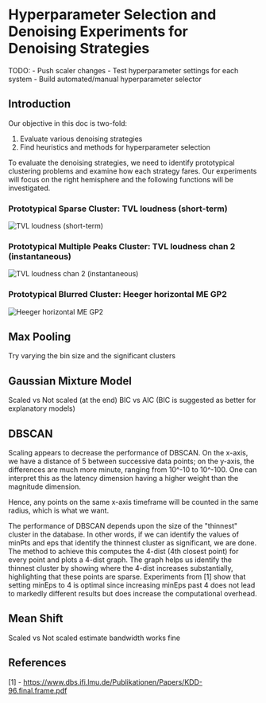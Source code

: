 # Hyperparameter Selection and Denoising Experiments for Denoising Strategies

TODO:
    - Push scaler changes
    - Test hyperparameter settings for each system
    - Build automated/manual hyperparameter selector

## Introduction

Our objective in this doc is two-fold:
1) Evaluate various denoising strategies
2) Find heuristics and methods for hyperparameter selection

To evaluate the denoising strategies, we need to identify prototypical clustering problems and examine how each strategy fares. Our experiments will focus on the right hemisphere and the following functions will be investigated.

### Prototypical Sparse Cluster: TVL loudness (short-term)

![TVL loudness (short-term)](assets/tvl_l_short.png)

### Prototypical Multiple Peaks Cluster: TVL loudness chan 2 (instantaneous)

![TVL loudness chan 2 (instantaneous)](assets/tvl_l_chan2_instant.png)

### Prototypical Blurred Cluster: Heeger horizontal ME GP2

![Heeger horizontal ME GP2](assets/heeger_hori_me_gp2.png)

## Max Pooling

Try varying the bin size and the significant clusters

## Gaussian Mixture Model

Scaled vs Not scaled (at the end)
BIC vs AIC (BIC is suggested as better for explanatory models)

## DBSCAN

Scaling appears to decrease the performance of DBSCAN. On the x-axis, we have a distance of 5 between successive data points; on the y-axis, the differences are much more minute, ranging from 10^-10 to 10^-100. One can interpret this as the latency dimension having a higher weight than the magnitude dimension. 

Hence, any points on the same x-axis timeframe will be counted in the same radius, which is what we want. 

The performance of DBSCAN depends upon the size of the "thinnest" cluster in the database. In other words, if we can identify the values of minPts and eps that identify the thinnest cluster as significant, we are done. The method to achieve this computes the 4-dist (4th closest point) for every point and plots a 4-dist graph. The graph helps us identify the thinnest cluster by showing where the 4-dist increases substantially, highlighting that these points are sparse. Experiments from [1] show that setting minEps to 4 is optimal since increasing minEps past 4 does not lead to markedly different results but does increase the computational overhead. 

## Mean Shift

Scaled vs Not scaled
estimate bandwidth works fine

## References

[1] - https://www.dbs.ifi.lmu.de/Publikationen/Papers/KDD-96.final.frame.pdf
